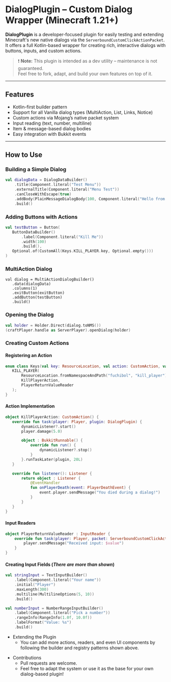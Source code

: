 #  DialogPlugin – Custom Dialog Wrapper (Minecraft 1.21+)

**DialogPlugin** is a developer-focused plugin for easily testing and extending Minecraft's new native dialogs via the `ServerboundCustomClickActionPacket`.  
It offers a full Kotlin-based wrapper for creating rich, interactive dialogs with buttons, inputs, and custom actions.

> ❗ **Note:** This plugin is intended as a dev utility – maintenance is not guaranteed.  
> Feel free to fork, adapt, and build your own features on top of it.

---

## Features

-  Kotlin-first builder pattern
-  Support for all Vanilla dialog types (MultiAction, List, Links, Notice)
-  Custom actions via Mojang’s native packet system
-  Input reading (text, number, multiline)
-  Item & message-based dialog bodies
-  Easy integration with Bukkit events

---

## How to Use

### Building a Simple Dialog

```kotlin
val dialogData = DialogDataBuilder()
    .title(Component.literal("Test Menu"))
    .externalTitle(Component.literal("Menu Test"))
    .canCloseWithEscape(true)
    .addBody(PlainMessageDialogBody(100, Component.literal("Hello from Dialog!")))
    .build() 
   ```
   
### Adding Buttons with Actions

 ```kotlin
 val testButton = Button(
    ButtonDataBuilder()
        .label(Component.literal("Kill Me"))
        .width(100)
        .build(),
    Optional.of(CustomAll(Keys.KILL_PLAYER.key, Optional.empty()))
) 
```
### MultiAction Dialog
 ```koltlin
val dialog = MultiActionDialogBuilder()
    .data(dialogData)
    .columns(1)
    .exitButton(exitButton)
    .addButton(testButton)
    .build() 
   ```
### Opening the Dialog
 ```kotlin
val holder = Holder.Direct(dialog.toNMS())
(craftPlayer.handle as ServerPlayer).openDialog(holder) 
```

### Creating Custom Actions
#### Registering an Action
 ```kotlin
enum class Keys(val key: ResourceLocation, val action: CustomAction, val reader: InputReader) {
    KILL_PLAYER(
        ResourceLocation.fromNamespaceAndPath("fuchibol", "kill_player"),
        KillPlayerAction,
        PlayerReturnValueReader
    );
} 
```
####  Action Implementation
 ```kotlin
object KillPlayerAction: CustomAction() {
    override fun task(player: Player, plugin: DialogPlugin) {
        dynamicListener?.start()
        player.damage(5.0)

        object : BukkitRunnable() {
            override fun run() {
                dynamicListener?.stop()
            }
        }.runTaskLater(plugin, 20L)
    }

    override fun listener(): Listener {
        return object : Listener {
            @EventHandler
            fun onPlayerDeath(event: PlayerDeathEvent) {
                event.player.sendMessage("You died during a dialog!")
            }
        }
    }
} 
```
####  Input Readers

```kotlin
object PlayerReturnValueReader : InputReader {
    override fun task(player: Player, packet: ServerboundCustomClickActionPacket, value: Any?) {
        player.sendMessage("Received input: $value")
    }
}
```
####  Creating Input Fields (_There are more than shown_)
```kotlin
val stringInput = TextInputBuilder()
    .label(Component.literal("Your name"))
    .initial("Player")
    .maxLength(300)
    .multiline(MultilineOptions(5, 10))
    .build()

val numberInput = NumberRangeInputBuilder()
    .label(Component.literal("Pick a number"))
    .rangeInfo(RangeInfo(1.0f, 10.0f))
    .labelFormat("Value: %s")
    .build()
```


* Extending the Plugin
  * You can add more actions, readers, and even UI components by following the builder and registry patterns shown above.

- Contributions
  * Pull requests are welcome. 
  * Feel free to adapt the system or use it as the base for your own dialog-based plugin!
